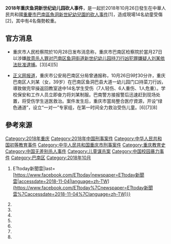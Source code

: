 **2018年重庆鱼洞新世纪幼儿园砍人事件**，是一起於2018年10月26日發生在中華人民共和國[重慶市](https://zh.wikipedia.org/wiki/重慶市 "wikilink")[巴南區魚洞新世紀幼兒園的砍人事件](https://zh.wikipedia.org/wiki/巴南區 "wikilink")\[1\]，造成現場14名幼童受傷\[2\]，其中有4名傷勢較重。

## 官方消息

  - 重庆市人民检察院於10月28日发布消息称，重庆市巴南区检察院於當月27日以涉嫌[故意杀人罪对巴南区鱼洞街道新世纪幼儿园持刀行凶犯罪嫌疑人刘某依法批准逮捕](https://zh.wikipedia.org/wiki/故意杀人罪 "wikilink")。\[3\]\[4\]\[5\]

<!-- end list -->

  - [正义网报道](https://zh.wikipedia.org/wiki/正义网 "wikilink")，重庆市公安局巴南区分局曾通报称，10月26日9时30分许，重庆巴南区人刘某（女，39岁）在巴南区鱼洞巴县大道一幼儿园门口持菜刀行凶，導致做完早操返回教室途中14名学生受伤（7人轻伤、6人重伤、1人危重）。学校保安和工作人员立即奋力将刘某制服。巴南警方接报警后迅速赶到现场处置，将受伤学生送医救治。案件发生后，重庆市當局整合医疗資源，开设“绿色通道”，设立“一对一”专家组，在第一时间全力救治受伤儿童。\[6\]\[7\]\[8\]

## 參考來源

[Category:2018年重庆](https://zh.wikipedia.org/wiki/Category:2018年重庆 "wikilink") [Category:2018年中国刑事案件](https://zh.wikipedia.org/wiki/Category:2018年中国刑事案件 "wikilink") [Category:中华人民共和国初等教育事件](https://zh.wikipedia.org/wiki/Category:中华人民共和国初等教育事件 "wikilink") [Category:中华人民共和国重庆市刑事案件](https://zh.wikipedia.org/wiki/Category:中华人民共和国重庆市刑事案件 "wikilink") [Category:重庆教育史](https://zh.wikipedia.org/wiki/Category:重庆教育史 "wikilink") [Category:中国无差别杀人事件](https://zh.wikipedia.org/wiki/Category:中国无差别杀人事件 "wikilink") [Category:儿童谋杀案](https://zh.wikipedia.org/wiki/Category:儿童谋杀案 "wikilink") [Category:中国校园暴力事件](https://zh.wikipedia.org/wiki/Category:中国校园暴力事件 "wikilink") [Category:巴南区](https://zh.wikipedia.org/wiki/Category:巴南区 "wikilink") [Category:2018年10月](https://zh.wikipedia.org/wiki/Category:2018年10月 "wikilink")

1.   ETtoday新聞雲|last=[https://www.facebook.com/ETtoday|newspaper=ETtoday新聞雲|accessdate=2018-11-04|language=zh-TW](https://www.facebook.com/ETtoday%7Cnewspaper=ETtoday新聞雲%7Caccessdate=2018-11-04%7Clanguage=zh-TW)}}

2.

3.

4.

5.

6.
7.
8.